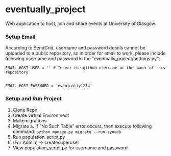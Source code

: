 # eventually_project
Web application to host, join and share events at University of Glasgow.


### Setup Email

According to SendGrid, username and password details cannot be uploaded to a public repository, so in order for email to work, please include following
username and password in the "eventually_project/settings.py":

```
EMAIL_HOST_USER = '' # Insert the github username of the owner of this repository


EMAIL_HOST_PASSWORD = 'eventually1234'
```

### Setup and Run Project

1. Clone Repo
2. Create virtual Environment
3. Makemigrations
4. Migrate
    a. If "No Such Table" error occurs, then execute following command:
        ```
        python manage.py migrate --run-syncdb
        ```
5. Run population_script.py
6. (For Admin) -> createsuperuser
7. View population_script.py for username and password
